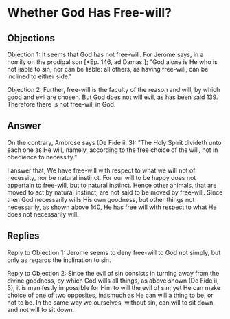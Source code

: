# Whether God Has Free-will?

## Objections

Objection 1: It seems that God has not free-will. For Jerome says, in a homily on the prodigal son [*Ep. 146, ad Damas.]; "God alone is He who is not liable to sin, nor can be liable: all others, as having free-will, can be inclined to either side."

Objection 2: Further, free-will is the faculty of the reason and will, by which good and evil are chosen. But God does not will evil, as has been said [139](A[9]). Therefore there is not free-will in God.

## Answer

On the contrary, Ambrose says (De Fide ii, 3): "The Holy Spirit divideth unto each one as He will, namely, according to the free choice of the will, not in obedience to necessity."

I answer that, We have free-will with respect to what we will not of necessity, nor be natural instinct. For our will to be happy does not appertain to free-will, but to natural instinct. Hence other animals, that are moved to act by natural instinct, are not said to be moved by free-will. Since then God necessarily wills His own goodness, but other things not necessarily, as shown above [140](A[3]), He has free will with respect to what He does not necessarily will.

## Replies

Reply to Objection 1: Jerome seems to deny free-will to God not simply, but only as regards the inclination to sin.

Reply to Objection 2: Since the evil of sin consists in turning away from the divine goodness, by which God wills all things, as above shown (De Fide ii, 3), it is manifestly impossible for Him to will the evil of sin; yet He can make choice of one of two opposites, inasmuch as He can will a thing to be, or not to be. In the same way we ourselves, without sin, can will to sit down, and not will to sit down.